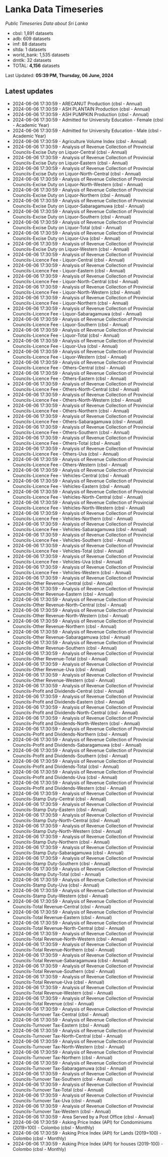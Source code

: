 # Lanka Data Timeseries
*Public Timeseries Data about Sri Lanka*

* cbsl: 1,891 datasets
* adb: 609 datasets
* imf: 88 datasets
* sltda: 1 datasets
* world_bank: 1,535 datasets
* dmtlk: 32 datasets
* TOTAL: **4,156** datasets

Last Updated: **05:39 PM, Thursday, 06 June, 2024**

## Latest updates

* 2024-06-06 17:30:59 - ARECANUT Production (cbsl - Annual)
* 2024-06-06 17:30:59 - ASH PLANTAIN Production (cbsl - Annual)
* 2024-06-06 17:30:59 - ASH PUMPKIN Production (cbsl - Annual)
* 2024-06-06 17:30:59 - Admitted for University Education - Female (cbsl - Academic Year)
* 2024-06-06 17:30:59 - Admitted for University Education - Male (cbsl - Academic Year)
* 2024-06-06 17:30:59 - Agriculture Volume Index (cbsl - Annual)
* 2024-06-06 17:30:59 - Analysis of Revenue Collection of Provincial Councils-Excise Duty on Liquor-Central (cbsl - Annual)
* 2024-06-06 17:30:59 - Analysis of Revenue Collection of Provincial Councils-Excise Duty on Liquor-Eastern (cbsl - Annual)
* 2024-06-06 17:30:59 - Analysis of Revenue Collection of Provincial Councils-Excise Duty on Liquor-North-Central (cbsl - Annual)
* 2024-06-06 17:30:59 - Analysis of Revenue Collection of Provincial Councils-Excise Duty on Liquor-North-Western (cbsl - Annual)
* 2024-06-06 17:30:59 - Analysis of Revenue Collection of Provincial Councils-Excise Duty on Liquor-Northern (cbsl - Annual)
* 2024-06-06 17:30:59 - Analysis of Revenue Collection of Provincial Councils-Excise Duty on Liquor-Sabaragamuwa (cbsl - Annual)
* 2024-06-06 17:30:59 - Analysis of Revenue Collection of Provincial Councils-Excise Duty on Liquor-Southern (cbsl - Annual)
* 2024-06-06 17:30:59 - Analysis of Revenue Collection of Provincial Councils-Excise Duty on Liquor-Total (cbsl - Annual)
* 2024-06-06 17:30:59 - Analysis of Revenue Collection of Provincial Councils-Excise Duty on Liquor-Uva (cbsl - Annual)
* 2024-06-06 17:30:59 - Analysis of Revenue Collection of Provincial Councils-Excise Duty on Liquor-Western (cbsl - Annual)
* 2024-06-06 17:30:59 - Analysis of Revenue Collection of Provincial Councils-Licence Fee - Liquor-Central (cbsl - Annual)
* 2024-06-06 17:30:59 - Analysis of Revenue Collection of Provincial Councils-Licence Fee - Liquor-Eastern (cbsl - Annual)
* 2024-06-06 17:30:59 - Analysis of Revenue Collection of Provincial Councils-Licence Fee - Liquor-North-Central (cbsl - Annual)
* 2024-06-06 17:30:59 - Analysis of Revenue Collection of Provincial Councils-Licence Fee - Liquor-North-Western (cbsl - Annual)
* 2024-06-06 17:30:59 - Analysis of Revenue Collection of Provincial Councils-Licence Fee - Liquor-Northern (cbsl - Annual)
* 2024-06-06 17:30:59 - Analysis of Revenue Collection of Provincial Councils-Licence Fee - Liquor-Sabaragamuwa (cbsl - Annual)
* 2024-06-06 17:30:59 - Analysis of Revenue Collection of Provincial Councils-Licence Fee - Liquor-Southern (cbsl - Annual)
* 2024-06-06 17:30:59 - Analysis of Revenue Collection of Provincial Councils-Licence Fee - Liquor-Total (cbsl - Annual)
* 2024-06-06 17:30:59 - Analysis of Revenue Collection of Provincial Councils-Licence Fee - Liquor-Uva (cbsl - Annual)
* 2024-06-06 17:30:59 - Analysis of Revenue Collection of Provincial Councils-Licence Fee - Liquor-Western (cbsl - Annual)
* 2024-06-06 17:30:59 - Analysis of Revenue Collection of Provincial Councils-Licence Fee - Others-Central (cbsl - Annual)
* 2024-06-06 17:30:59 - Analysis of Revenue Collection of Provincial Councils-Licence Fee - Others-Eastern (cbsl - Annual)
* 2024-06-06 17:30:59 - Analysis of Revenue Collection of Provincial Councils-Licence Fee - Others-North-Central (cbsl - Annual)
* 2024-06-06 17:30:59 - Analysis of Revenue Collection of Provincial Councils-Licence Fee - Others-North-Western (cbsl - Annual)
* 2024-06-06 17:30:59 - Analysis of Revenue Collection of Provincial Councils-Licence Fee - Others-Northern (cbsl - Annual)
* 2024-06-06 17:30:59 - Analysis of Revenue Collection of Provincial Councils-Licence Fee - Others-Sabaragamuwa (cbsl - Annual)
* 2024-06-06 17:30:59 - Analysis of Revenue Collection of Provincial Councils-Licence Fee - Others-Southern (cbsl - Annual)
* 2024-06-06 17:30:59 - Analysis of Revenue Collection of Provincial Councils-Licence Fee - Others-Total (cbsl - Annual)
* 2024-06-06 17:30:59 - Analysis of Revenue Collection of Provincial Councils-Licence Fee - Others-Uva (cbsl - Annual)
* 2024-06-06 17:30:59 - Analysis of Revenue Collection of Provincial Councils-Licence Fee - Others-Western (cbsl - Annual)
* 2024-06-06 17:30:59 - Analysis of Revenue Collection of Provincial Councils-Licence Fee - Vehicles-Central (cbsl - Annual)
* 2024-06-06 17:30:59 - Analysis of Revenue Collection of Provincial Councils-Licence Fee - Vehicles-Eastern (cbsl - Annual)
* 2024-06-06 17:30:59 - Analysis of Revenue Collection of Provincial Councils-Licence Fee - Vehicles-North-Central (cbsl - Annual)
* 2024-06-06 17:30:59 - Analysis of Revenue Collection of Provincial Councils-Licence Fee - Vehicles-North-Western (cbsl - Annual)
* 2024-06-06 17:30:59 - Analysis of Revenue Collection of Provincial Councils-Licence Fee - Vehicles-Northern (cbsl - Annual)
* 2024-06-06 17:30:59 - Analysis of Revenue Collection of Provincial Councils-Licence Fee - Vehicles-Sabaragamuwa (cbsl - Annual)
* 2024-06-06 17:30:59 - Analysis of Revenue Collection of Provincial Councils-Licence Fee - Vehicles-Southern (cbsl - Annual)
* 2024-06-06 17:30:59 - Analysis of Revenue Collection of Provincial Councils-Licence Fee - Vehicles-Total (cbsl - Annual)
* 2024-06-06 17:30:59 - Analysis of Revenue Collection of Provincial Councils-Licence Fee - Vehicles-Uva (cbsl - Annual)
* 2024-06-06 17:30:59 - Analysis of Revenue Collection of Provincial Councils-Licence Fee - Vehicles-Western (cbsl - Annual)
* 2024-06-06 17:30:59 - Analysis of Revenue Collection of Provincial Councils-Other Revenue-Central (cbsl - Annual)
* 2024-06-06 17:30:59 - Analysis of Revenue Collection of Provincial Councils-Other Revenue-Eastern (cbsl - Annual)
* 2024-06-06 17:30:59 - Analysis of Revenue Collection of Provincial Councils-Other Revenue-North-Central (cbsl - Annual)
* 2024-06-06 17:30:59 - Analysis of Revenue Collection of Provincial Councils-Other Revenue-North-Western (cbsl - Annual)
* 2024-06-06 17:30:59 - Analysis of Revenue Collection of Provincial Councils-Other Revenue-Northern (cbsl - Annual)
* 2024-06-06 17:30:59 - Analysis of Revenue Collection of Provincial Councils-Other Revenue-Sabaragamuwa (cbsl - Annual)
* 2024-06-06 17:30:59 - Analysis of Revenue Collection of Provincial Councils-Other Revenue-Southern (cbsl - Annual)
* 2024-06-06 17:30:59 - Analysis of Revenue Collection of Provincial Councils-Other Revenue-Total (cbsl - Annual)
* 2024-06-06 17:30:59 - Analysis of Revenue Collection of Provincial Councils-Other Revenue-Uva (cbsl - Annual)
* 2024-06-06 17:30:59 - Analysis of Revenue Collection of Provincial Councils-Other Revenue-Western (cbsl - Annual)
* 2024-06-06 17:30:59 - Analysis of Revenue Collection of Provincial Councils-Profit and Dividends-Central (cbsl - Annual)
* 2024-06-06 17:30:59 - Analysis of Revenue Collection of Provincial Councils-Profit and Dividends-Eastern (cbsl - Annual)
* 2024-06-06 17:30:59 - Analysis of Revenue Collection of Provincial Councils-Profit and Dividends-North-Central (cbsl - Annual)
* 2024-06-06 17:30:59 - Analysis of Revenue Collection of Provincial Councils-Profit and Dividends-North-Western (cbsl - Annual)
* 2024-06-06 17:30:59 - Analysis of Revenue Collection of Provincial Councils-Profit and Dividends-Northern (cbsl - Annual)
* 2024-06-06 17:30:59 - Analysis of Revenue Collection of Provincial Councils-Profit and Dividends-Sabaragamuwa (cbsl - Annual)
* 2024-06-06 17:30:59 - Analysis of Revenue Collection of Provincial Councils-Profit and Dividends-Southern (cbsl - Annual)
* 2024-06-06 17:30:59 - Analysis of Revenue Collection of Provincial Councils-Profit and Dividends-Total (cbsl - Annual)
* 2024-06-06 17:30:59 - Analysis of Revenue Collection of Provincial Councils-Profit and Dividends-Uva (cbsl - Annual)
* 2024-06-06 17:30:59 - Analysis of Revenue Collection of Provincial Councils-Profit and Dividends-Western (cbsl - Annual)
* 2024-06-06 17:30:59 - Analysis of Revenue Collection of Provincial Councils-Stamp Duty-Central (cbsl - Annual)
* 2024-06-06 17:30:59 - Analysis of Revenue Collection of Provincial Councils-Stamp Duty-Eastern (cbsl - Annual)
* 2024-06-06 17:30:59 - Analysis of Revenue Collection of Provincial Councils-Stamp Duty-North-Central (cbsl - Annual)
* 2024-06-06 17:30:59 - Analysis of Revenue Collection of Provincial Councils-Stamp Duty-North-Western (cbsl - Annual)
* 2024-06-06 17:30:59 - Analysis of Revenue Collection of Provincial Councils-Stamp Duty-Northern (cbsl - Annual)
* 2024-06-06 17:30:59 - Analysis of Revenue Collection of Provincial Councils-Stamp Duty-Sabaragamuwa (cbsl - Annual)
* 2024-06-06 17:30:59 - Analysis of Revenue Collection of Provincial Councils-Stamp Duty-Southern (cbsl - Annual)
* 2024-06-06 17:30:59 - Analysis of Revenue Collection of Provincial Councils-Stamp Duty-Total (cbsl - Annual)
* 2024-06-06 17:30:59 - Analysis of Revenue Collection of Provincial Councils-Stamp Duty-Uva (cbsl - Annual)
* 2024-06-06 17:30:59 - Analysis of Revenue Collection of Provincial Councils-Stamp Duty-Western (cbsl - Annual)
* 2024-06-06 17:30:59 - Analysis of Revenue Collection of Provincial Councils-Total Revenue-Central (cbsl - Annual)
* 2024-06-06 17:30:59 - Analysis of Revenue Collection of Provincial Councils-Total Revenue-Eastern (cbsl - Annual)
* 2024-06-06 17:30:59 - Analysis of Revenue Collection of Provincial Councils-Total Revenue-North-Central (cbsl - Annual)
* 2024-06-06 17:30:59 - Analysis of Revenue Collection of Provincial Councils-Total Revenue-North-Western (cbsl - Annual)
* 2024-06-06 17:30:59 - Analysis of Revenue Collection of Provincial Councils-Total Revenue-Northern (cbsl - Annual)
* 2024-06-06 17:30:59 - Analysis of Revenue Collection of Provincial Councils-Total Revenue-Sabaragamuwa (cbsl - Annual)
* 2024-06-06 17:30:59 - Analysis of Revenue Collection of Provincial Councils-Total Revenue-Southern (cbsl - Annual)
* 2024-06-06 17:30:59 - Analysis of Revenue Collection of Provincial Councils-Total Revenue-Uva (cbsl - Annual)
* 2024-06-06 17:30:59 - Analysis of Revenue Collection of Provincial Councils-Total Revenue-Western (cbsl - Annual)
* 2024-06-06 17:30:59 - Analysis of Revenue Collection of Provincial Councils-Total Revenue (cbsl - Annual)
* 2024-06-06 17:30:59 - Analysis of Revenue Collection of Provincial Councils-Turnover Tax-Central (cbsl - Annual)
* 2024-06-06 17:30:59 - Analysis of Revenue Collection of Provincial Councils-Turnover Tax-Eastern (cbsl - Annual)
* 2024-06-06 17:30:59 - Analysis of Revenue Collection of Provincial Councils-Turnover Tax-North-Central (cbsl - Annual)
* 2024-06-06 17:30:59 - Analysis of Revenue Collection of Provincial Councils-Turnover Tax-North-Western (cbsl - Annual)
* 2024-06-06 17:30:59 - Analysis of Revenue Collection of Provincial Councils-Turnover Tax-Northern (cbsl - Annual)
* 2024-06-06 17:30:59 - Analysis of Revenue Collection of Provincial Councils-Turnover Tax-Sabaragamuwa (cbsl - Annual)
* 2024-06-06 17:30:59 - Analysis of Revenue Collection of Provincial Councils-Turnover Tax-Southern (cbsl - Annual)
* 2024-06-06 17:30:59 - Analysis of Revenue Collection of Provincial Councils-Turnover Tax-Total (cbsl - Annual)
* 2024-06-06 17:30:59 - Analysis of Revenue Collection of Provincial Councils-Turnover Tax-Uva (cbsl - Annual)
* 2024-06-06 17:30:59 - Analysis of Revenue Collection of Provincial Councils-Turnover Tax-Western (cbsl - Annual)
* 2024-06-06 17:30:59 - Area Served by a Post Office (cbsl - Annual)
* 2024-06-06 17:30:59 - Asking Price Index (API) for Condominiums (2019=100) - Colombo (cbsl - Monthly)
* 2024-06-06 17:30:59 - Asking Price Index (API) for Lands (2019=100) - Colombo (cbsl - Monthly)
* 2024-06-06 17:30:59 - Asking Price Index (API) for houses (2019-100) - Colombo (cbsl - Monthly)